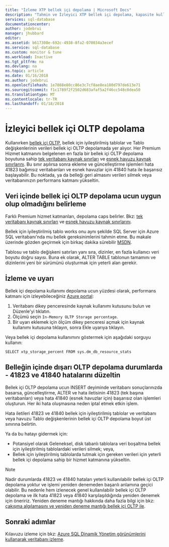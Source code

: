```yaml
---
title: "İzleme XTP bellek içi depolama | Microsoft Docs"
description: "Tahmin ve İzleyici XTP bellek içi depolama, kapasite kullanın; Kapasite hatayı 41823"
services: sql-database
documentationcenter: 
author: jodebrui
manager: jhubbard
editor: 
ms.assetid: b617308e-692c-4938-8fa2-070034a3ecef
ms.service: sql-database
ms.custom: monitor & tune
ms.workload: Inactive
ms.tgt_pltfrm: na
ms.devlang: na
ms.topic: article
ms.date: 01/16/2018
ms.author: jodebrui
ms.openlocfilehash: 1e7088e80cc86e3c7cf8ae8ea180d797de613e71
ms.sourcegitcommit: f1c1789f2f2502d683afaf5a2f46cc548c0dea50
ms.translationtype: MT
ms.contentlocale: tr-TR
ms.lasthandoff: 01/18/2018
---
```

# <a name="monitor-in-memory-oltp-storage"></a>İzleyici bellek içi OLTP depolama
Kullanırken [bellek içi OLTP](sql-database-in-memory.md), bellek için iyileştirilmiş tablolar ve Tablo değişkenlerinin verileri bellek içi OLTP depolamada yer alıyor. Her Premium Hizmet katmanını belgelenen en fazla bir bellek içi OLTP depolama boyutuna sahip [tek veritabanı kaynak sınırları](sql-database-resource-limits.md#single-database-storage-sizes-and-performance-levels) ve [esnek havuzu kaynak sınırlarını](sql-database-resource-limits.md#elastic-pool-change-storage-size). Bu sınır aşılırsa sonra ekleme ve güncelleştirme işlemleri hata 41823 bağımsız veritabanları ve esnek havuzlar için 41840 hata ile başarısız başlayabilir. Bu noktada, ya da belleği geri almasını verileri silmek veya veritabanınızın performans katmanı yükseltin.

## <a name="determine-whether-data-fits-within-the-in-memory-oltp-storage-cap"></a>Veri içinde bellek içi OLTP depolama ucun uygun olup olmadığını belirleme
Farklı Premium hizmet katmanları, depolama caps belirler. Bkz: [tek veritabanı kaynak sınırları](sql-database-resource-limits.md#single-database-storage-sizes-and-performance-levels) ve [esnek havuzu kaynak sınırlarını](sql-database-resource-limits.md#elastic-pool-change-storage-size).

Bellek için iyileştirilmiş tablo works onu aynı şekilde SQL Server için Azure SQL veritabanı'nda mu bellek gereksinimlerini tahmin etme. Bu makale üzerinde gözden geçirmek için birkaç dakika sürebilir [MSDN](https://msdn.microsoft.com/library/dn282389.aspx).

Tablosu ve tablo değişkeni satırları yanı sıra, dizinler, en fazla kullanıcı veri boyutu doğru sayısı. Buna ek olarak, ALTER TABLE tablonun tamamını ve dizinlerini yeni bir sürümünü oluşturmak için yeterli alan gerekir.

## <a name="monitoring-and-alerting"></a>İzleme ve uyarı
Bellek içi depolama kullanımı depolama ucun yüzdesi olarak, performans katmanı için izleyebileceğiniz [Azure portal](https://portal.azure.com/): 

1. Veritabanı dikey penceresinde kaynak kullanımı kutusunu bulun ve Düzenle'yi tıklatın.
2. Ölçümü seçin `In-Memory OLTP Storage percentage`.
3. Bir uyarı eklemek için ölçüm dikey penceresi açmak için kaynak kullanımı kutusuna tıklayın, sonra Ekle uyarıya tıklayın.

Veya bellek içi depolama kullanımını göstermek için aşağıdaki sorguyu kullanın:

    SELECT xtp_storage_percent FROM sys.dm_db_resource_stats


## <a name="correct-out-of-in-memory-oltp-storage-situations---errors-41823-and-41840"></a>Belleğin içinde dışarı OLTP depolama durumlarda - 41823 ve 41840 hatalarını düzeltin
Bellek içi OLTP depolama ucun INSERT deyiminde veritabanı sonuçlarınızda basarsa, güncelleştirme, ALTER ve hata iletisinin 41823 (tek başına veritabanları) veya hata 41840 (esnek havuzlar için) başarısız olan işlemleri oluşturun. Her iki hata oluşmasına neden iptal etmek etkin işlem.

Hata iletileri 41823 ve 41840 bellek için iyileştirilmiş tablolar ve veritabanı veya havuzu Tablo değişkenlerinin bellek içi OLTP depolama boyut üst sınırına belirtin.

Ya da bu hatayı gidermek için:

* Potansiyel olarak Geleneksel, disk tabanlı tablolara veri boşaltma bellek için iyileştirilmiş tablolardaki verileri silmek; veya,
* Bellek için iyileştirilmiş tablolarda tutmak için gereken verileri için yeterli bellek içi depolama sahip bir hizmet katmanına yükseltin.

> [!NOTE] 
> Nadir durumlarda 41823 ve 41840 hataları yeterli kullanılabilir bellek içi OLTP depolama yoktur ve işlemi yeniden denemeden başarılı anlamına geçici olabilir. Bu nedenle hem izlenecek genel kullanılabilir bellek içi OLTP depolama ve ilk hata 41823 veya 41840 karşılaşıldığında yeniden denemek için öneririz. Yeniden deneme mantığı hakkında daha fazla bilgi için bkz: [çakışma algılamasını ve yeniden deneme mantığı bellek içi OLTP ile](https://docs.microsoft.com/sql/relational-databases/in-memory-oltp/transactions-with-memory-optimized-tables#conflict-detection-and-retry-logic).

## <a name="next-steps"></a>Sonraki adımlar
Kılavuzu izleme için bkz: [Azure SQL Dinamik Yönetim görünümlerini kullanarak veritabanı izleme](sql-database-monitoring-with-dmvs.md).
